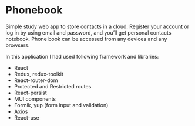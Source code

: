 # Phonebook

Simple study web app to store contacts in a cloud. Register your account or log
in by using email and password, and you’ll get personal contacts notebook. Phone
book can be accessed from any devices and any browsers.

In this application I had used following framework and libraries:

- React
- Redux, redux-toolkit
- React-router-dom
- Protected and Restricted routes
- React-persist
- MUI components
- Formik, yup (form input and validation)
- Axios
- React-use
